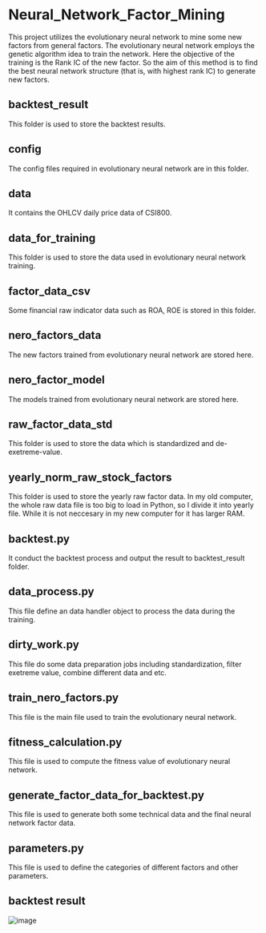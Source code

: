# Neural_Network_Factor_Mining

This project utilizes the evolutionary neural network to mine some new factors from general factors.
The evolutionary neural network employs the genetic algorithm idea to train the network. Here the objective of the training is the Rank IC of the new factor. So the aim of this method is to find the best neural network structure (that is, with highest rank IC) to generate new factors.

## backtest_result
This folder is used to store the backtest results.

## config
The config files required in evolutionary neural network are in this folder.

## data
It contains the OHLCV daily price data of CSI800.

## data_for_training
This folder is used to store the data used in evolutionary neural network training.

## factor_data_csv
Some financial raw indicator data such as ROA, ROE is stored in this folder.

## nero_factors_data
The new factors trained from evolutionary neural network are stored here.

## nero_factor_model
The models trained from evolutionary neural network are stored here.

## raw_factor_data_std
This folder is used to store the data which is standardized and de-exetreme-value.

## yearly_norm_raw_stock_factors
This folder is used to store the yearly raw factor data. In my old computer, the whole raw data file is too big to load in Python, so I divide it into yearly file. While it is not neccesary in my new computer for it has larger RAM.

## backtest.py
It conduct the backtest process and output the result to backtest_result folder.

## data_process.py
This file define an data handler object to process the data during the training.

## dirty_work.py
This file do some data preparation jobs including standardization, filter exetreme value, combine different data and etc.

## train_nero_factors.py
This file is the main file used to train the evolutionary neural network.

## fitness_calculation.py
This file is used to compute the fitness value of evolutionary neural network.

## generate_factor_data_for_backtest.py
This file is used to generate both some technical data and the final neural network factor data.

## parameters.py
This file is used to define the categories of different factors and other parameters.

## backtest result
![image](https://github.com/algo21-220040022/Neural_Network_Factor_Mining/blob/main/picture/backtest_reuslt.png.png)
